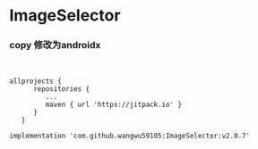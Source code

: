 # ImageSelector

### copy  修改为androidx

​	

```
allprojects {
      repositories {
         ...
         maven { url 'https://jitpack.io' }
      }
   }
```

```android
implementation 'com.github.wangwu59105:ImageSelector:v2.0.7'
```